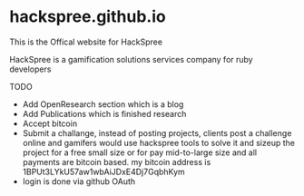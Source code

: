 # hackspree.github.io

This is the Offical website for HackSpree

HackSpree is a gamification solutions services company for ruby developers




TODO
- Add OpenResearch section which is a blog
- Add Publications which is finished research
- Accept bitcoin
- Submit a challange, instead of posting projects, clients post a challenge online and gamifers would use hackspree tools to solve it and sizeup the project for a free small size or for pay mid-to-large size and all payments are bitcoin based. my bitcoin address is 1BPUt3LYkU57aw1wbAiJDxE4Dj7GqbhKym
- login is done via github OAuth
